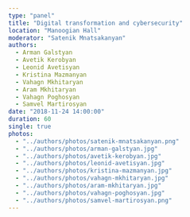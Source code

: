 ```yaml
---
type: "panel"
title: "Digital transformation and cybersecurity"
location: "Manoogian Hall"
moderator: "Satenik Mnatsakanyan"
authors:
  - Arman Galstyan
  - Avetik Kerobyan
  - Leonid Avetisyan
  - Kristina Mazmanyan
  - Vahagn Mkhitaryan
  - Aram Mkhitaryan
  - Vahagn Poghosyan
  - Samvel Martirosyan
date: "2018-11-24 14:00:00"
duration: 60
single: true
photos:
  - "../authors/photos/satenik-mnatsakanyan.png"
  - "../authors/photos/arman-galstyan.jpg"
  - "../authors/photos/avetik-kerobyan.jpg"
  - "../authors/photos/leonid-avetisyan.jpg"
  - "../authors/photos/kristina-mazmanyan.jpg"
  - "../authors/photos/vahagn-mkhitaryan.jpg"
  - "../authors/photos/aram-mkhitaryan.jpg"
  - "../authors/photos/vahagn-poghosyan.jpg"
  - "../authors/photos/samvel-martirosyan.png"
---
```

